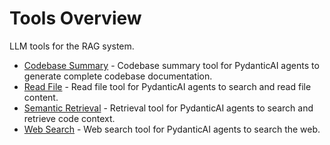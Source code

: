 # Tools Overview

LLM tools for the RAG system.

- [Codebase Summary](codebase_summary.md) - Codebase summary tool for PydanticAI agents to generate complete codebase documentation.
- [Read File](read_file.md) - Read file tool for PydanticAI agents to search and read file content.
- [Semantic Retrieval](semantic_retrieval.md) - Retrieval tool for PydanticAI agents to search and retrieve code context.
- [Web Search](web_search.md) - Web search tool for PydanticAI agents to search the web.
